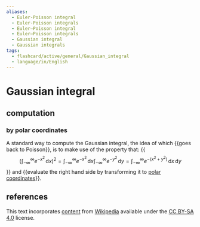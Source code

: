 ```yaml
---
aliases:
  - Euler-Poisson integral
  - Euler-Poisson integrals
  - Euler–Poisson integral
  - Euler–Poisson integrals
  - Gaussian integral
  - Gaussian integrals
tags:
  - flashcard/active/general/Gaussian_integral
  - language/in/English
---
```


# Gaussian integral

## computation

### by polar coordinates

A standard way to compute the Gaussian integral, the idea of which {{goes back to Poisson}}, is to make use of the property that: {{$$\left( \int_{-\infty}^\infty e^{-x^2} \,\mathrm{d}x \right)^2 = \int_{-\infty}^\infty e^{-x^2} \,\mathrm{d}x \int_{-\infty}^\infty e^{-y^2} \,\mathrm{d}y = \int_{-\infty}^\infty e^{-\left( x^2 + y^2 \right)} \,\mathrm{d}x \,\mathrm{d}y$$}} and {{evaluate the right hand side by transforming it to [polar coordinates](polar%20coordinate%20system.md)}}. <!--SR:!2024-09-19,60,310!2024-10-03,68,310!2024-11-07,91,290-->

## references

This text incorporates [content](https://en.wikipedia.org/wiki/Gaussian_integral) from [Wikipedia](Wikipedia.md) available under the [CC BY-SA 4.0](https://creativecommons.org/licenses/by-sa/4.0/) license.
